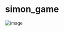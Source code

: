 # simon_game


![image](https://github.com/Omprakashkr1/simon_game/assets/112559646/98e1b6ff-cfe2-4173-a05a-fc745e7d378f)
